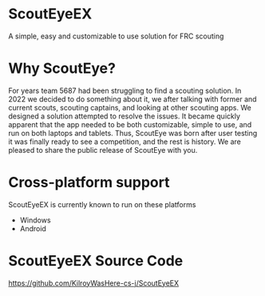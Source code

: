 # ScoutEyeEX
A simple, easy and customizable to use solution for FRC scouting

# Why ScoutEye?

  For years team 5687 had been struggling to find a scouting solution. In 2022 we decided to do something about it, we after talking with former and current scouts, scouting captains, and looking at other scouting apps. We designed a solution attempted to resolve the issues. It became quickly apparent that the app needed to be both customizable, simple to use, and run on both laptops and tablets. Thus, ScoutEye was born after user testing it was finally ready to see a competition, and the rest is history. We are pleased to share the public release of ScoutEye with you. 
 
 # Cross-platform support
 
 ScoutEyeEX is currently known to run on these platforms
 
 - Windows
 - Android

# ScoutEyeEX Source Code

https://github.com/KilroyWasHere-cs-j/ScoutEyeEX
